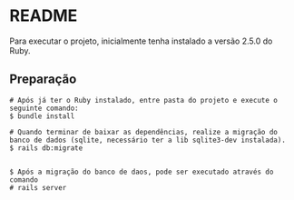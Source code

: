 # README

Para executar o projeto, inicialmente tenha instalado a versão 2.5.0 do Ruby.


## Preparação
```
# Após já ter o Ruby instalado, entre pasta do projeto e execute o seguinte comando:
$ bundle install

# Quando terminar de baixar as dependências, realize a migração do banco de dados (sqlite, necessário ter a lib sqlite3-dev instalada).
$ rails db:migrate


$ Após a migração do banco de daos, pode ser executado através do comando
# rails server

```

